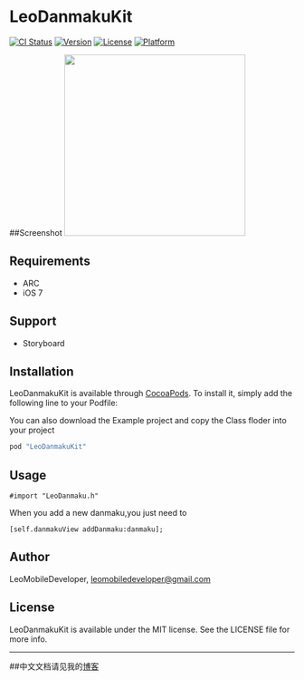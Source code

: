 # LeoDanmakuKit

[![CI Status](http://img.shields.io/travis/LeoMobileDeveloper/LeoDanmakuKit.svg?style=flat)](https://travis-ci.org/LeoMobileDeveloper/LeoDanmakuKit)
[![Version](https://img.shields.io/cocoapods/v/LeoDanmakuKit.svg?style=flat)](http://cocoapods.org/pods/LeoDanmakuKit)
[![License](https://img.shields.io/cocoapods/l/LeoDanmakuKit.svg?style=flat)](http://cocoapods.org/pods/LeoDanmakuKit)
[![Platform](https://img.shields.io/cocoapods/p/LeoDanmakuKit.svg?style=flat)](http://cocoapods.org/pods/LeoDanmakuKit)

##Screenshot
 <img src="https://raw.github.com/LeoMobileDeveloper/LeoDanmakuKit/master/Screenshots/s1.png" width="320" />

## Requirements

- ARC
- iOS 7


## Support

- Storyboard

## Installation

LeoDanmakuKit is available through [CocoaPods](http://cocoapods.org). To install
it, simply add the following line to your Podfile:

You can also download the Example project and copy the Class floder into your project

```ruby
pod "LeoDanmakuKit"
```

## Usage

```
#import "LeoDanmaku.h"

```

When you add a new danmaku,you just need to

```
[self.danmakuView addDanmaku:danmaku];

```

## Author

LeoMobileDeveloper, leomobiledeveloper@gmail.com

## License

LeoDanmakuKit is available under the MIT license. See the LICENSE file for more info.

------
##中文文档请见我的[博客](http://blog.csdn.net/hello_hwc/article/details/50382078)
